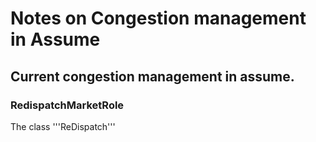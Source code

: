 # Notes on Congestion management in Assume

## Current congestion management in assume.
### RedispatchMarketRole
The class '''ReDispatch'''